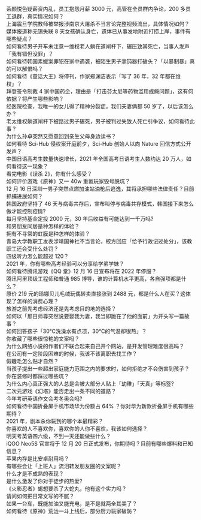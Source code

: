 茶颜悦色疑薪资内乱，员工抱怨月薪 3000 元，高管在全员群内争论，200 多员工退群，真实情况如何？  
上海震旦学院教师被举报涉南京大屠杀不当言论完整视频流出，具体情况如何？  
媒体报道称无锡失联 8 天女孩确认身亡，遗体已从事发地附近打捞上岸，事件有哪些疑点？  
如何看待男子开车未注意一维权老人躺在道闸杆下，碾压致其死亡，当事人发声「我有错但没罪」？  
如何看待韩国素媛案罪犯在家中遇袭，被陌生男子拿钝器打破头？「以暴制暴」真的可以解恨吗？  
如何看待《童话大王》将停刊，作家郑渊洁表示「写了 36 年，32 年都在维权」？  
拜登签令制裁 4 家中国药企，理由是「打击芬太尼等药物滥用成瘾问题」，这有何依据？将产生哪些影响？  
经医院检查，我唯一的女儿得了精神分裂症。我们夫妻俩都 50 岁了，以后该怎么办？  
老太维权躺道闸杆下被路过男子碾死，男子被判过失致人死亡引争议，如何看待此事？  
为什么孙卓突然又愿意回到亲生父母身边读书？  
如何看待 Sci-Hub 侵权案开庭前夕，Sci-Hub 创始人以向 Nature 回信方式公开发声？  
中国日语高考生数量快速增长，2021 年全国高考日语考生人数约达 20 万人，如何看待这一现象？  
看完电影《误杀 2》，你有什么感受？  
如何评价游戏《原神》又一 40w 重氪玩家毁号脱坑？  
12 月 16 日深圳一男子突然点燃加油站油枪后逃逸，其将承担哪些法律责任？目前抓捕进展如何？  
韩国政府坚持了 46 天与病毒共存后，宣布叫停与病毒共存模式，韩国接下来怎么做才能控制疫情?  
每月坚持基金定投 2000 元，30 年后收益有可能达到一千万吗?  
和男朋友同居是种怎样的体验？  
拥有不寻常的虹膜是种怎样的体验？  
青岛大学教职工发表涉靖国神社不当言论，校方回应「给予行政记过处分」，该教职工还会受什么处罚？  
四级听力怎么能超过 120？  
2021 年，你有哪些高考经验可以分享给学弟学妹？  
如何看待腾讯游戏《QQ 堂》12 月 16 日宣布将在 2022 年停服？  
腾讯阿里顶级工程师和普通 985 博导，谁的计算机水平更高，各自强项都是什么？  
原价 219 元的玲娜贝儿毛绒玩偶转卖直接涨到 2488 元，都是什么人在买？这体现了怎样的消费心理？  
旅游之前先考虑经济还是先考虑目的地的选择？  
如何以「那日师尊突然说要娶我为妻，我当即跪在了他的面前」为开头写一篇故事？  
如何回答孩子「30℃洗澡水有点凉，30℃的气温却很热」？  
你收藏了哪些很惊艳的文案吗？  
为什么网络小说的作者们不联合起来自己开个网站，是开发管理难度很高吗？  
在公司有一定阶段困难的时候，我该不该离职去找工作？  
假睫毛怎么贴才自然？  
当孩子提出一些超出家庭能力范围之内的要求时，如何拒绝才不会伤害到孩子？  
你在装修时都踩过哪些坑？  
为什么内心真正强大的人总是会被大部分人贴上「幼稚」「天真」等标签?  
二次元游戏《幻塔》能否走出一条不同的道路？  
今年考研英语作文会考冬奥会吗?  
如何看待中国折叠屏手机市场华为份额占 64% ？你对华为新款折叠屏手机有哪些期待？  
2021 年，剧本杀你玩到的哪个本最精彩？  
你喜欢的人不喜欢你，喜欢你的人你不喜欢，我该如何选择？  
明天考英语四六级，不到一天还能做些什么？  
iQOO Neo5S 官宣将于 12 月 20 日正式发布，你期待吗？目前有哪些爆料和已知信息？  
苹果内存是比安卓耐用吗？  
有哪些会让「上班人」流泪转发朋友圈的文案呢？  
什么才是不成熟的表现？  
是什么激发了你对于徒步的热爱?  
《火影忍者》蝎想要杀了大蛇丸，他有这个实力吗？  
请问如何把日常文写的不腻？  
如果一台车，既能加油又能充电，是不是就两全其美了？  
如何看待《原神》荒泷一斗上线后，部分厨力玩家破防？  
